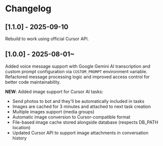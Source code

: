 # Changelog

## [1.1.0] - 2025-09-10

Rebuild to work using official Cursor API.

## [1.0.0] - 2025-08-01~

Added voice message support with Google Gemini AI transcription and custom prompt configuration via `CUSTOM_PROMPT` environment variable. Refactored message processing logic and improved access control for better code maintainability.

**NEW**: Added image support for Cursor AI tasks:
- Send photos to bot and they'll be automatically included in tasks
- Images are cached for 3 minutes and attached to next task creation
- Multiple images support (media groups)
- Automatic image conversion to Cursor-compatible format
- File-based image cache stored alongside database (respects DB_PATH location)
- Updated Cursor API to support image attachments in conversation history 